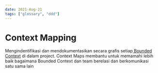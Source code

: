 ```yaml
---
date: 2021-Aug-21
tags: ["glossary", "ddd"]
---
```


# Context Mapping
Mengindentifikasi dan mendokumentasikan secara grafis setiap[ Bounded Context](202108211849_bounded_context) di dalam project. Context Maps membantu untuk memamahi lebih baik bagaimana Bounded Context dan team berelasi dan berkomunikasi satu sama lain